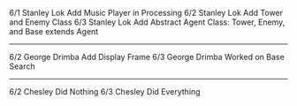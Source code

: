 6/1 Stanley Lok Add Music Player in Processing
6/2 Stanley Lok Add Tower and Enemy Class
6/3 Stanley Lok Add Abstract Agent Class: Tower, Enemy, and Base extends Agent

-------------------------------------------------------------------------------
6/2 George Drimba Add Display Frame
6/3 George Drimba Worked on Base Search

------------------------------------------------------------------------------
6/2 Chesley Did Nothing
6/3 Chesley Did Everything